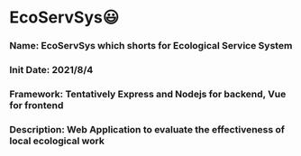 # EcoServSys:smiley:  
### Name: EcoServSys which shorts for Ecological Service System
### Init Date: 2021/8/4
### Framework: Tentatively Express and Nodejs for backend, Vue for frontend
### Description: Web Application to evaluate the effectiveness of local ecological work